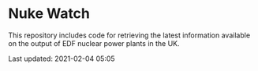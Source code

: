 # Nuke Watch

This repository includes code for retrieving the latest information available on the output of EDF nuclear power plants in the UK.

Last updated: 2021-02-04 05:05